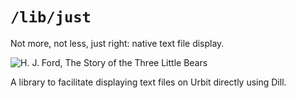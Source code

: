 # `/lib/just`

Not more, not less, just right:  native text file display.

![H. J. Ford, The Story of the Three Little Bears](https://www.colorado.edu/projects/fairy-tales/sites/default/files/styles/medium/public/article-image/greenfairybook00lang_0_0259.jpg?itok=76T2p4-T)

A library to facilitate displaying text files on Urbit directly using Dill.

